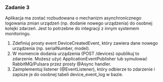 ### Zadanie 3
Aplikacja ma zostać rozbudowana o mechanizm asynchronicznego logowania zmian urządzeń (np. dodanie nowego urządzenia) do osobnej kolejki zdarzeń.
Jest to potrzebne do integracji z innym systemem monitoringu.

1. Zdefiniuj prosty event DeviceCreatedEvent, który zawiera dane nowego urządzenia (np. serialNumber, model).
2. W momencie dodania urządzenia (POST /devices) opublikuj to zdarzenie. Możesz użyć ApplicationEventPublisher lub symulować RabbitMQ/Pulsara przez prosty @Async handler.
3. Zaimplementuj listener (@EventListener), który odbierze to zdarzenie i zapisze je do osobnej tabeli device_event_log w bazie.


